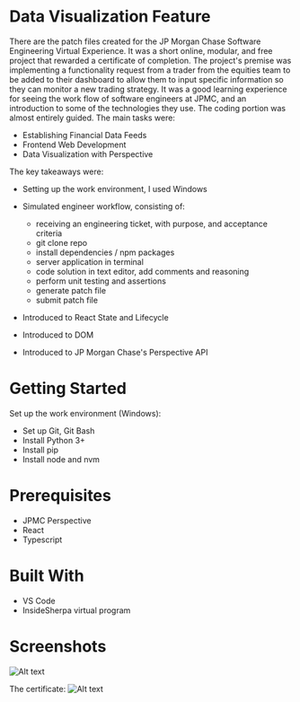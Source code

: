 # Data Visualization Feature
There are the patch files created for the JP Morgan Chase Software Engineering Virtual Experience.
It was a short online, modular, and free project that rewarded a certificate of completion.
The project's premise was implementing a functionality request from a trader from the equities team to be added to their dashboard to allow them to input specific information so they can monitor a new trading strategy.
It was a good learning experience for seeing the work flow of software engineers at JPMC, and an introduction to some of the technologies they use. The coding portion was almost entirely guided.
The main tasks were:
- Establishing Financial Data Feeds
- Frontend Web Development
- Data Visualization with Perspective

The key takeaways were:
- Setting up the work environment, I used Windows
- Simulated engineer workflow, consisting of:
  - receiving an engineering ticket, with purpose, and acceptance criteria
  - git clone repo
  - install dependencies / npm packages
  - server application in terminal
  - code solution in text editor, add comments and reasoning
  - perform unit testing and assertions
  - generate patch file
  - submit patch file
  
- Introduced to React State and Lifecycle
- Introduced to DOM
- Introduced to JP Morgan Chase's Perspective API

# Getting Started
Set up the work environment (Windows):
- Set up Git, Git Bash
- Install Python 3+
- Install pip
- Install node and nvm

# Prerequisites
- JPMC Perspective
- React
- Typescript

# Built With
- VS Code
- InsideSherpa virtual program

# Screenshots
![Alt text](https://i.imgur.com/bKroo7Q.png "Data Visualization Feature")

The certificate:
![Alt text](https://i.imgur.com/DrC7JJd.png "Certificate")
